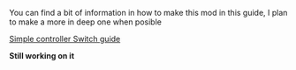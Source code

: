 You can find a bit of information in how to make this mod in this guide, I plan to make a more in deep one when posible

[Simple controller Switch guide](https://github.com/SimpleControllers/MX-Gamecube-Triggers)


**Still working on it**
